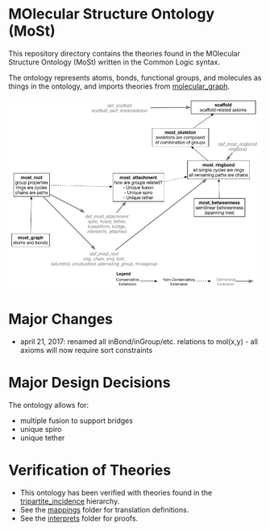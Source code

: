 # MOlecular Structure Ontology (MoSt)

This repository directory contains the theories found in the MOlecular Structure Ontology (MoSt) written in the Common Logic syntax.

The ontology represents atoms, bonds, functional groups, and molecules as things in the ontology, and imports theories from [molecular_graph](https://github.com/gruninger/colore/blob/master/ontologies/molecular_graph/).

![most hierarchy](most_semantic_conditions.jpg)

Major Changes
=============
- april 21, 2017: renamed all inBond/inGroup/etc. relations to mol(x,y) - all axioms will now require sort constraints

Major Design Decisions
======================
The ontology allows for:
- multiple fusion to support bridges
- unique spiro
- unique tether

Verification of Theories
================================================
- This ontology has been verified with theories found in the [tripartite_incidence](https://github.com/gruninger/colore/blob/master/ontologies/tripartite_incidence/) hierarchy.
- See the [mappings](https://github.com/gruninger/colore/blob/master/ontologies/most/mappings/) folder for translation definitions.
- See the [interprets](https://github.com/gruninger/colore/blob/master/ontologies/most/interprets/) folder for proofs.